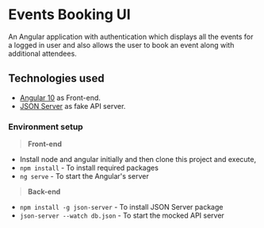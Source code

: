 # Events Booking UI
An Angular application with authentication which displays all the events for a logged in user and also allows the user to book an event along with additional attendees.

## **Technologies used**
* [Angular 10](https://angular.io/) as Front-end.
* [JSON Server](https://www.npmjs.com/package/json-server) as fake API server.

### **Environment setup**
> **Front-end**
* Install node and angular initially and then clone this project and execute,
*  `npm install` - To install required packages
*  `ng serve` - To start the Angular's server

> **Back-end**
* `npm install -g json-server` - To install JSON Server package
* `json-server --watch db.json` - To start the mocked API server